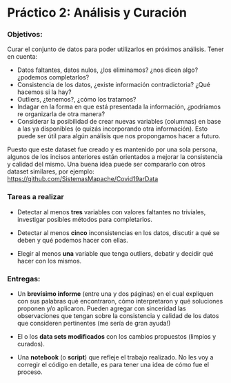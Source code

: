 
# Práctico 2: Análisis y Curación

### Objetivos: 

Curar el conjunto de datos para poder utilizarlos en próximos análisis. Tener en cuenta:

+ Datos faltantes, datos nulos, ¿los eliminamos? ¿nos dicen algo? ¿podemos completarlos?
+ Consistencia de los datos, ¿existe información contradictoria? ¿Qué hacemos si la hay?
+ Outliers, ¿tenemos?, ¿cómo los tratamos? 
+ Indagar en la forma en que está presentada la información, ¿podríamos re organizarla de otra manera?
+ Considerar la posibilidad de crear nuevas variables (columnas) en base a las ya disponibles 
(o quizás incorporando otra información). 
Esto puede ser útil para algún análisis que nos propongamos hacer a futuro.


Puesto que este dataset fue creado y es mantenido por una sola persona, 
algunos de los incisos anteriores están orientados a mejorar la consistencia y calidad del mismo. 
Una buena idea puede ser compararlo con otros dataset similares, 
por ejemplo: https://github.com/SistemasMapache/Covid19arData


### Tareas a realizar

* Detectar al menos **tres** variables con valores faltantes no triviales, investigar posibles métodos para completarlos.

* Detectar al menos **cinco** inconsistencias en los datos, discutir a qué se deben y qué podemos hacer con ellas.
 
* Elegir al menos **una** variable que tenga outliers, debatir y decidir qué hacer con los mismos.

### Entregas:

+ Un **brevísimo informe** (entre una y dos páginas) en el cual expliquen con sus palabras qué encontraron, 
cómo interpretaron y qué soluciones proponen y/o aplicaron. 
Pueden agregar con sinceridad las observaciones que tengan sobre la consistencia y calidad de los datos que consideren pertinentes (me sería de gran ayuda!)

+ El o los **data sets modificados** con los cambios propuestos (limpios y curados).

+ Una **notebook** (o **script**) que refleje el trabajo realizado. 
No les voy a corregir el código en detalle, es para tener una idea de cómo fue el proceso.